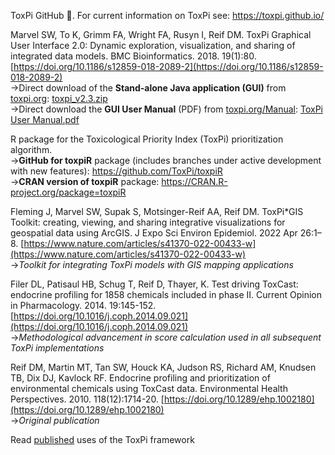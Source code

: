 

ToxPi GitHub :house_with_garden:. For current information on ToxPi see: https://toxpi.github.io/

Marvel SW, To K, Grimm FA, Wright FA, Rusyn I, Reif DM. ToxPi Graphical User Interface 2.0: Dynamic exploration, visualization, and sharing of integrated data models. BMC Bioinformatics. 2018. 19(1):80. [https://doi.org/10.1186/s12859-018-2089-2](https://doi.org/10.1186/s12859-018-2089-2)
<br>&#8594;Direct download of the **Stand-alone Java application (GUI)** from [toxpi.org](https://toxpi.org/): [toxpi_v2.3.zip](https://github.com/user-attachments/files/21943523/toxpi_v2.3.zip)
<br>&#8594;Direct download the **GUI User Manual** (PDF) from [toxpi.org/Manual](https://toxpi.org/dist/ToxPi%20User%20Manual.pdf): [ToxPi User Manual.pdf](https://github.com/user-attachments/files/21943527/ToxPi.User.Manual.pdf)

R package for the Toxicological Priority Index (ToxPi) prioritization algorithm. 
<br>&#8594;**GitHub for toxpiR** package (includes branches under active development with new features): https://github.com/ToxPi/toxpiR
<br>&#8594;**CRAN version of toxpiR** package: https://CRAN.R-project.org/package=toxpiR

Fleming J, Marvel SW, Supak S, Motsinger-Reif AA, Reif DM. ToxPi*GIS Toolkit: creating, viewing, and sharing integrative visualizations for geospatial data using ArcGIS. J Expo Sci Environ Epidemiol. 2022 Apr 26:1–8. [https://www.nature.com/articles/s41370-022-00433-w](https://www.nature.com/articles/s41370-022-00433-w)
<br>&#8594;*Toolkit for integrating ToxPi models with GIS mapping applications*

Filer DL, Patisaul HB, Schug T, Reif D, Thayer, K. Test driving ToxCast: endocrine profiling for 1858 chemicals included in phase II. Current Opinion in Pharmacology. 2014. 19:145-152. [https://doi.org/10.1016/j.coph.2014.09.021](https://doi.org/10.1016/j.coph.2014.09.021)
<br>&#8594;*Methodological advancement in score calculation used in all subsequent ToxPi implementations*

Reif DM, Martin MT, Tan SW, Houck KA, Judson RS, Richard AM, Knudsen TB, Dix DJ, Kavlock RF. Endocrine profiling and prioritization of environmental chemicals using ToxCast data. Environmental Health Perspectives. 2010. 118(12):1714-20. [https://doi.org/10.1289/ehp.1002180](https://doi.org/10.1289/ehp.1002180)
<br>&#8594;*Original publication*

Read [published](https://scholar.google.com/scholar?start=5&hl=en&as_sdt=0,34&sciodt=0,34&cites=14315759707117183281,8409987751811922970,6830405381891567320,6660731247750930378,6264826653350493071,6008919238370157052,5228323847718230279,14470107422640831138) uses of the ToxPi framework
